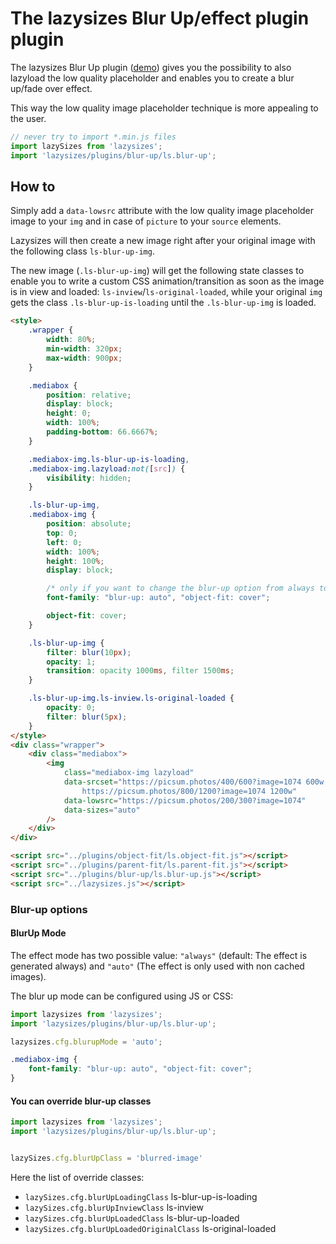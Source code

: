 # The lazysizes Blur Up/effect plugin plugin

The lazysizes Blur Up plugin ([demo](https://jsfiddle.net/trixta/v0oq0412/embedded/result/)) gives you the possibility to also lazyload the low quality placeholder and enables you to create a blur up/fade over effect.

This way the low quality image placeholder technique is more appealing to the user.

```js
// never try to import *.min.js files
import lazySizes from 'lazysizes';
import 'lazysizes/plugins/blur-up/ls.blur-up';
```

## How to

Simply add a `data-lowsrc` attribute with the low quality image placeholder image to your `img` and in case of `picture` to your `source` elements.

Lazysizes will then create a new image right after your original image with the following class `ls-blur-up-img`.

The new image (`.ls-blur-up-img`) will get the following state classes to enable you to write a custom CSS animation/transition as soon as the image is in view and loaded: `ls-inview`/`ls-original-loaded`, while your original `img` gets the class `.ls-blur-up-is-loading` until the `.ls-blur-up-img` is loaded.


```html
<style>
	.wrapper {
		width: 80%;
		min-width: 320px;
		max-width: 900px;
	}

	.mediabox {
		position: relative;
		display: block;
		height: 0;
		width: 100%;
		padding-bottom: 66.6667%;
	}

	.mediabox-img.ls-blur-up-is-loading,
	.mediabox-img.lazyload:not([src]) {
		visibility: hidden;
	}

	.ls-blur-up-img,
	.mediabox-img {
		position: absolute;
		top: 0;
		left: 0;
		width: 100%;
		height: 100%;
		display: block;

		/* only if you want to change the blur-up option from always to auto or want to use blur up effect without a lowsrc image. */
		font-family: "blur-up: auto", "object-fit: cover";

		object-fit: cover;
	}

	.ls-blur-up-img {
		filter: blur(10px);
		opacity: 1;
		transition: opacity 1000ms, filter 1500ms;
	}

	.ls-blur-up-img.ls-inview.ls-original-loaded {
		opacity: 0;
		filter: blur(5px);
	}
</style>
<div class="wrapper">
	<div class="mediabox">
		<img
			class="mediabox-img lazyload"
			data-srcset="https://picsum.photos/400/600?image=1074 600w 400h,
				https://picsum.photos/800/1200?image=1074 1200w"
			data-lowsrc="https://picsum.photos/200/300?image=1074"
			data-sizes="auto"
		/>
	</div>
</div>

<script src="../plugins/object-fit/ls.object-fit.js"></script>
<script src="../plugins/parent-fit/ls.parent-fit.js"></script>
<script src="../plugins/blur-up/ls.blur-up.js"></script>
<script src="../lazysizes.js"></script>
```


### Blur-up options

#### BlurUp Mode

The effect mode has two possible value: `"always"` (default: The effect is generated always) and `"auto"` (The effect is only used with non cached images).

The blur up mode can be configured using JS or CSS:

```js
import lazysizes from 'lazysizes';
import 'lazysizes/plugins/blur-up/ls.blur-up';

lazysizes.cfg.blurupMode = 'auto';
```

```css
.mediabox-img {
	font-family: "blur-up: auto", "object-fit: cover";
}
```

#### You can override blur-up classes

```js
import lazysizes from 'lazysizes';
import 'lazysizes/plugins/blur-up/ls.blur-up';


lazySizes.cfg.blurUpClass = 'blurred-image'
```
Here the list of override classes:

* ``lazySizes.cfg.blurUpLoadingClass`` ls-blur-up-is-loading
* ``lazySizes.cfg.blurUpInviewClass`` ls-inview
* ``lazySizes.cfg.blurUpLoadedClass`` ls-blur-up-loaded
* ``lazySizes.cfg.blurUpLoadedOriginalClass`` ls-original-loaded
